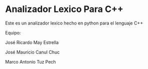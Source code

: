 # Analizador Lexico Para C++

Este es un analizador lexico hecho en python para el lenguaje C++

Equipo:

José Ricardo May Estrella

José Mauricio Canul Chuc

Marco Antonio Tuz Pech
